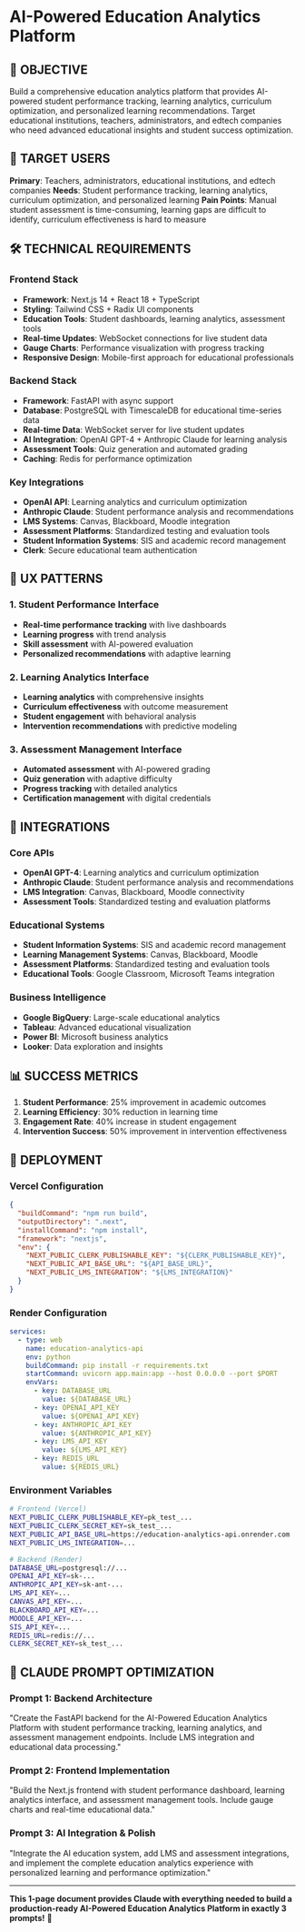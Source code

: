 # AI-Powered Education Analytics Platform

## 🎯 OBJECTIVE
Build a comprehensive education analytics platform that provides AI-powered student performance tracking, learning analytics, curriculum optimization, and personalized learning recommendations. Target educational institutions, teachers, administrators, and edtech companies who need advanced educational insights and student success optimization.

## 👥 TARGET USERS
**Primary**: Teachers, administrators, educational institutions, and edtech companies
**Needs**: Student performance tracking, learning analytics, curriculum optimization, and personalized learning
**Pain Points**: Manual student assessment is time-consuming, learning gaps are difficult to identify, curriculum effectiveness is hard to measure

## 🛠️ TECHNICAL REQUIREMENTS

### Frontend Stack
- **Framework**: Next.js 14 + React 18 + TypeScript
- **Styling**: Tailwind CSS + Radix UI components
- **Education Tools**: Student dashboards, learning analytics, assessment tools
- **Real-time Updates**: WebSocket connections for live student data
- **Gauge Charts**: Performance visualization with progress tracking
- **Responsive Design**: Mobile-first approach for educational professionals

### Backend Stack
- **Framework**: FastAPI with async support
- **Database**: PostgreSQL with TimescaleDB for educational time-series data
- **Real-time Data**: WebSocket server for live student updates
- **AI Integration**: OpenAI GPT-4 + Anthropic Claude for learning analysis
- **Assessment Tools**: Quiz generation and automated grading
- **Caching**: Redis for performance optimization

### Key Integrations
- **OpenAI API**: Learning analytics and curriculum optimization
- **Anthropic Claude**: Student performance analysis and recommendations
- **LMS Systems**: Canvas, Blackboard, Moodle integration
- **Assessment Platforms**: Standardized testing and evaluation tools
- **Student Information Systems**: SIS and academic record management
- **Clerk**: Secure educational team authentication

## 🎨 UX PATTERNS

### 1. Student Performance Interface
- **Real-time performance tracking** with live dashboards
- **Learning progress** with trend analysis
- **Skill assessment** with AI-powered evaluation
- **Personalized recommendations** with adaptive learning

### 2. Learning Analytics Interface
- **Learning analytics** with comprehensive insights
- **Curriculum effectiveness** with outcome measurement
- **Student engagement** with behavioral analysis
- **Intervention recommendations** with predictive modeling

### 3. Assessment Management Interface
- **Automated assessment** with AI-powered grading
- **Quiz generation** with adaptive difficulty
- **Progress tracking** with detailed analytics
- **Certification management** with digital credentials

## 🔗 INTEGRATIONS

### Core APIs
- **OpenAI GPT-4**: Learning analytics and curriculum optimization
- **Anthropic Claude**: Student performance analysis and recommendations
- **LMS Integration**: Canvas, Blackboard, Moodle connectivity
- **Assessment Tools**: Standardized testing and evaluation platforms

### Educational Systems
- **Student Information Systems**: SIS and academic record management
- **Learning Management Systems**: Canvas, Blackboard, Moodle
- **Assessment Platforms**: Standardized testing and evaluation tools
- **Educational Tools**: Google Classroom, Microsoft Teams integration

### Business Intelligence
- **Google BigQuery**: Large-scale educational analytics
- **Tableau**: Advanced educational visualization
- **Power BI**: Microsoft business analytics
- **Looker**: Data exploration and insights

## 📊 SUCCESS METRICS
1. **Student Performance**: 25% improvement in academic outcomes
2. **Learning Efficiency**: 30% reduction in learning time
3. **Engagement Rate**: 40% increase in student engagement
4. **Intervention Success**: 50% improvement in intervention effectiveness

## 🚀 DEPLOYMENT

### Vercel Configuration
```json
{
  "buildCommand": "npm run build",
  "outputDirectory": ".next",
  "installCommand": "npm install",
  "framework": "nextjs",
  "env": {
    "NEXT_PUBLIC_CLERK_PUBLISHABLE_KEY": "${CLERK_PUBLISHABLE_KEY}",
    "NEXT_PUBLIC_API_BASE_URL": "${API_BASE_URL}",
    "NEXT_PUBLIC_LMS_INTEGRATION": "${LMS_INTEGRATION}"
  }
}
```

### Render Configuration
```yaml
services:
  - type: web
    name: education-analytics-api
    env: python
    buildCommand: pip install -r requirements.txt
    startCommand: uvicorn app.main:app --host 0.0.0.0 --port $PORT
    envVars:
      - key: DATABASE_URL
        value: ${DATABASE_URL}
      - key: OPENAI_API_KEY
        value: ${OPENAI_API_KEY}
      - key: ANTHROPIC_API_KEY
        value: ${ANTHROPIC_API_KEY}
      - key: LMS_API_KEY
        value: ${LMS_API_KEY}
      - key: REDIS_URL
        value: ${REDIS_URL}
```

### Environment Variables
```bash
# Frontend (Vercel)
NEXT_PUBLIC_CLERK_PUBLISHABLE_KEY=pk_test_...
NEXT_PUBLIC_CLERK_SECRET_KEY=sk_test_...
NEXT_PUBLIC_API_BASE_URL=https://education-analytics-api.onrender.com
NEXT_PUBLIC_LMS_INTEGRATION=...

# Backend (Render)
DATABASE_URL=postgresql://...
OPENAI_API_KEY=sk-...
ANTHROPIC_API_KEY=sk-ant-...
LMS_API_KEY=...
CANVAS_API_KEY=...
BLACKBOARD_API_KEY=...
MOODLE_API_KEY=...
SIS_API_KEY=...
REDIS_URL=redis://...
CLERK_SECRET_KEY=sk_test_...
```

## 🎯 CLAUDE PROMPT OPTIMIZATION

### Prompt 1: Backend Architecture
"Create the FastAPI backend for the AI-Powered Education Analytics Platform with student performance tracking, learning analytics, and assessment management endpoints. Include LMS integration and educational data processing."

### Prompt 2: Frontend Implementation
"Build the Next.js frontend with student performance dashboard, learning analytics interface, and assessment management tools. Include gauge charts and real-time educational data."

### Prompt 3: AI Integration & Polish
"Integrate the AI education system, add LMS and assessment integrations, and implement the complete education analytics experience with personalized learning and performance optimization."

---

**This 1-page document provides Claude with everything needed to build a production-ready AI-Powered Education Analytics Platform in exactly 3 prompts!** 🚀
